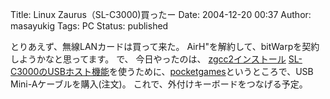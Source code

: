 Title: Linux Zaurus（SL-C3000)買ったー
Date: 2004-12-20 00:37
Author: masayukig
Tags: PC
Status: published

とりあえず、無線LANカードは買って来た。
AirH"を解約して、bitWarpを契約しようかなと思ってます。
で、
今日やったのは、
[zgcc2インストール](http://www.makichan.jp/home/index.php?ZGCC2%A5%A4%A5%F3%A5%B9%A5%C8%A1%BC%A5%EB)
[SL-C3000のUSBホスト機能](http://www.ayati.com/kobako/c3usb.htm)を使うために、[pocketgames](http://pocketgames.jp/modules.php?op=modload&name=Shop&file=index&req=viewarticle&artid=298)というところで、USB
Mini-Aケーブルを購入(注文)。
これで、外付けキーボードをつなげる予定。
